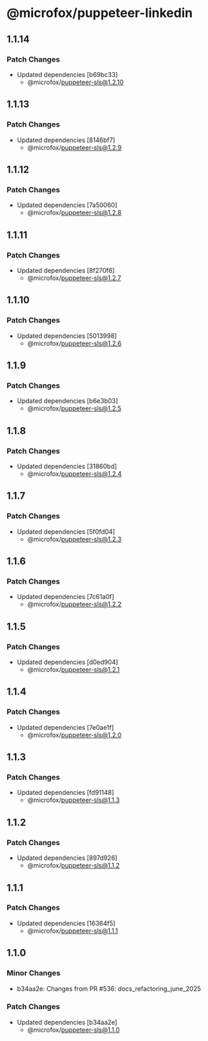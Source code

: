 # @microfox/puppeteer-linkedin

## 1.1.14

### Patch Changes

- Updated dependencies [b69bc33]
  - @microfox/puppeteer-sls@1.2.10

## 1.1.13

### Patch Changes

- Updated dependencies [8146bf7]
  - @microfox/puppeteer-sls@1.2.9

## 1.1.12

### Patch Changes

- Updated dependencies [7a50060]
  - @microfox/puppeteer-sls@1.2.8

## 1.1.11

### Patch Changes

- Updated dependencies [8f270f6]
  - @microfox/puppeteer-sls@1.2.7

## 1.1.10

### Patch Changes

- Updated dependencies [5013998]
  - @microfox/puppeteer-sls@1.2.6

## 1.1.9

### Patch Changes

- Updated dependencies [b6e3b03]
  - @microfox/puppeteer-sls@1.2.5

## 1.1.8

### Patch Changes

- Updated dependencies [31860bd]
  - @microfox/puppeteer-sls@1.2.4

## 1.1.7

### Patch Changes

- Updated dependencies [5f0fd04]
  - @microfox/puppeteer-sls@1.2.3

## 1.1.6

### Patch Changes

- Updated dependencies [7c61a0f]
  - @microfox/puppeteer-sls@1.2.2

## 1.1.5

### Patch Changes

- Updated dependencies [d0ed904]
  - @microfox/puppeteer-sls@1.2.1

## 1.1.4

### Patch Changes

- Updated dependencies [7e0ae1f]
  - @microfox/puppeteer-sls@1.2.0

## 1.1.3

### Patch Changes

- Updated dependencies [fd91148]
  - @microfox/puppeteer-sls@1.1.3

## 1.1.2

### Patch Changes

- Updated dependencies [897d926]
  - @microfox/puppeteer-sls@1.1.2

## 1.1.1

### Patch Changes

- Updated dependencies [16364f5]
  - @microfox/puppeteer-sls@1.1.1

## 1.1.0

### Minor Changes

- b34aa2e: Changes from PR #536: docs_refactoring_june_2025

### Patch Changes

- Updated dependencies [b34aa2e]
  - @microfox/puppeteer-sls@1.1.0
